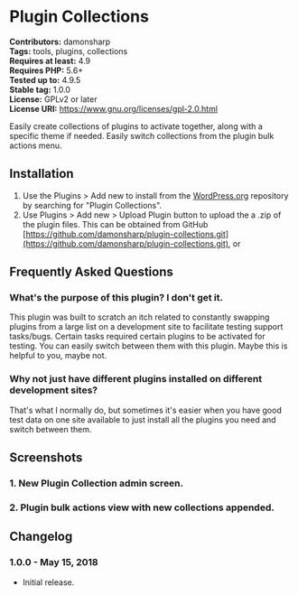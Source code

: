 # Plugin Collections #
**Contributors:** damonsharp  
**Tags:** tools, plugins, collections  
**Requires at least:** 4.9  
**Requires PHP:** 5.6+  
**Tested up to:** 4.9.5  
**Stable tag:** 1.0.0  
**License:** GPLv2 or later  
**License URI:** https://www.gnu.org/licenses/gpl-2.0.html  

Easily create collections of plugins to activate together, along with a specific theme if needed. Easily switch collections from the plugin bulk actions menu.

## Installation ##

1. Use the Plugins > Add new to install from the [WordPress.org](https://wordpress.org) repository by searching for "Plugin Collections".
2. Use Plugins > Add new > Upload Plugin button to upload the a .zip of the plugin files. This can be obtained from GitHub [https://github.com/damonsharp/plugin-collections.git](https://github.com/damonsharp/plugin-collections.git), or 

## Frequently Asked Questions ##

### What's the purpose of this plugin? I don't get it. ###

This plugin was built to scratch an itch related to constantly swapping plugins from a large list on a development site to
facilitate testing support tasks/bugs. Certain tasks required certain plugins to be activated for testing. You can easily switch between them with this plugin.
Maybe this is helpful to you, maybe not.

### Why not just have different plugins installed on different development sites? ###

That's what I normally do, but sometimes it's easier when you have good test data on one site available to just install all the plugins you need
and switch between them.

## Screenshots ##

### 1. New Plugin Collection admin screen. ###

### 2. Plugin bulk actions view with new collections appended. ###


## Changelog ##

### 1.0.0 - May 15, 2018 ###
* Initial release.
